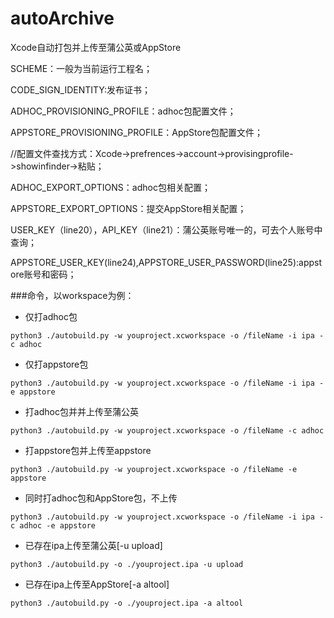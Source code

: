 # autoArchive
Xcode自动打包并上传至蒲公英或AppStore

SCHEME：一般为当前运行工程名；

CODE_SIGN_IDENTITY:发布证书；

ADHOC_PROVISIONING_PROFILE：adhoc包配置文件；

APPSTORE_PROVISIONING_PROFILE：AppStore包配置文件；

//配置文件查找方式：Xcode->prefrences->account->provisingprofile->showinfinder->粘贴；

ADHOC_EXPORT_OPTIONS：adhoc包相关配置；

APPSTORE_EXPORT_OPTIONS：提交AppStore相关配置；

USER_KEY（line20），API_KEY（line21）：蒲公英账号唯一的，可去个人账号中查询；

APPSTORE_USER_KEY(line24),APPSTORE_USER_PASSWORD(line25):appstore账号和密码；
  

###命令，以workspace为例：
- 仅打adhoc包

```python3 ./autobuild.py -w youproject.xcworkspace -o /fileName -i ipa -c adhoc```

- 仅打appstore包

```python3 ./autobuild.py -w youproject.xcworkspace -o /fileName -i ipa -e appstore```

- 打adhoc包并并上传至蒲公英

```python3 ./autobuild.py -w youproject.xcworkspace -o /fileName -c adhoc```

- 打appstore包并上传至appstore

```python3 ./autobuild.py -w youproject.xcworkspace -o /fileName -e appstore```

- 同时打adhoc包和AppStore包，不上传

```python3 ./autobuild.py -w youproject.xcworkspace -o /fileName -i ipa -c adhoc -e appstore```

- 已存在ipa上传至蒲公英[-u upload]

```python3 ./autobuild.py -o ./youproject.ipa -u upload```

- 已存在ipa上传至AppStore[-a altool]

```python3 ./autobuild.py -o ./youproject.ipa -a altool```

